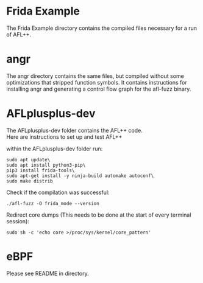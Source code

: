 # Frida Example
The Frida Example directory contains the compiled files necessary for a run of AFL++. <br>

# angr
The angr directory contains the same files, but compiled without some optimizations that stripped function symbols. It contains instructions for installing angr and generating a control flow graph for the afl-fuzz binary.

# AFLplusplus-dev
The AFLplusplus-dev folder contains the AFL++ code. \
Here are instructions to set up and test AFL++

within the AFLplusplus-dev folder run:
```
sudo apt update\
sudo apt install python3-pip\
pip3 install frida-tools\
sudo apt-get install -y ninja-build automake autoconf\
sudo make distrib
```
Check if the compilation was successful:
```
./afl-fuzz -O frida_mode --version
```

Redirect core dumps (This needs to be done at the start of every terminal session):
```
sudo sh -c 'echo core >/proc/sys/kernel/core_pattern'
```

# eBPF
Please see README in directory.
